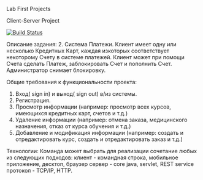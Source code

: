 Lab First Projects

Client-Server Project

[![Build Status](https://travis-ci.org/Astel/com.epam.lab.payments.model.Payments.svg?branch=master)](https://travis-ci.org/Astel/com.epam.lab.payments.model.Payments)

Описание задания: 2. Система Платежи.
Клиент имеет одну или несколько Кредитных Карт, каждая изкоторых соответствует некоторому Счету в системе платежей.
Клиент может при помощи Счета сделать Платеж, заблокировать Счет и пополнить Счет.
Администратор снимает блокировку.


Общие требования к функциональности проекта:
1. Вход( sign in) и выход( sign out) в/из системы.
2. Регистрация.
3. Просмотр информации (например: просмотр всех курсов, имеющихся кредитных карт, счетов и т.д.)
4. Удаление информации (например: отмена заказа, медицинского назначения, отказ от курса обучения и т.д.)
5. Добавление и модификация информации (например: создать и отредактировать курс, создать и отредактировать заказ и т.д.)

Технологии: Команда может выбрать для реализации сочетание любых из следующих подходов: клиент - командная строка, мобильное приложение, десктоп, браузер сервер - core java, servlet, REST service
протокол -  TCP/IP, HTTP.